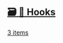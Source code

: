 ## [🗃️<!-- --> <!-- -->🎣 Hooks](/react-native-keyboard-controller/pr-preview/pr-982/docs/api/hooks/keyboard/use-keyboard-animation.md)

[3 items](/react-native-keyboard-controller/pr-preview/pr-982/docs/api/hooks/keyboard/use-keyboard-animation.md)
